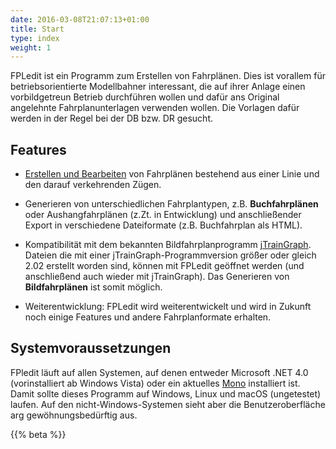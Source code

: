 ```yaml
---
date: 2016-03-08T21:07:13+01:00
title: Start
type: index
weight: 1
---
```


FPLedit ist ein Programm zum Erstellen von Fahrplänen. Dies ist vorallem für betriebsorientierte Modellbahner interessant, die auf ihrer Anlage einen vorbildgetreun Betrieb durchführen wollen und dafür ans Original angelehnte Fahrplanunterlagen verwenden wollen. Die Vorlagen dafür werden in der Regel bei der DB bzw. DR gesucht.

## Features
- [Erstellen und Bearbeiten](/fahrplaene-bearbeiten/) von Fahrplänen bestehend aus einer Linie und den darauf verkehrenden Zügen.

- Generieren von unterschiedlichen Fahrplantypen, z.B. **Buchfahrplänen** oder Aushangfahrplänen (z.Zt. in Entwicklung) und anschließender Export in verschiedene Dateiformate (z.B. Buchfahrplan als HTML).
<!--- Möglichkeit der Erweiterung durch Extensions, geschrieben in C#. *Dokumentation dazu folgt*-->

- Kompatibilität mit dem bekannten Bildfahrplanprogramm [jTrainGraph](http://kinzigtalbahn.bplaced.net/homepage/programme.html). Dateien die mit einer jTrainGraph-Programmversion größer oder gleich 2.02 erstellt worden sind, können mit FPLedit geöffnet werden (und anschließend auch wieder mit jTrainGraph). Das Generieren von **Bildfahrplänen** ist somit möglich.

- Weiterentwicklung: FPLedit wird weiterentwickelt und wird in Zukunft noch einige Features und andere Fahrplanformate erhalten.

## Systemvoraussetzungen
FPledit läuft auf allen Systemen, auf denen entweder Microsoft .NET 4.0 (vorinstalliert ab Windows Vista) oder ein aktuelles [Mono](http://www.mono-project.com/) installiert ist. Damit sollte dieses Programm auf Windows, Linux und macOS (ungetestet) laufen. Auf den nicht-Windows-Systemen sieht aber die Benutzeroberfläche arg gewöhnungsbedürftig aus.

{{% beta %}}
